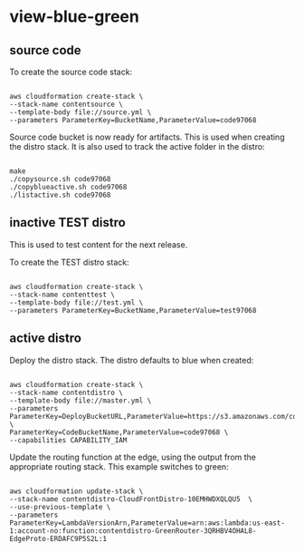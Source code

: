# view-blue-green

## source code

To create the source code stack:

```console

aws cloudformation create-stack \
--stack-name contentsource \
--template-body file://source.yml \
--parameters ParameterKey=BucketName,ParameterValue=code97068

```

Source code bucket is now ready for artifacts. This is used when creating the distro stack. It is also used to track the active folder in the distro:

```console

make
./copysource.sh code97068
./copyblueactive.sh code97068
./listactive.sh code97068

```

## inactive TEST distro

This is used to test content for the next release.

To create the TEST distro stack:

```console

aws cloudformation create-stack \
--stack-name contenttest \
--template-body file://test.yml \
--parameters ParameterKey=BucketName,ParameterValue=test97068

```

## active distro

Deploy the distro stack. The distro defaults to blue when created:

```console

aws cloudformation create-stack \
--stack-name contentdistro \
--template-body file://master.yml \
--parameters ParameterKey=DeployBucketURL,ParameterValue=https://s3.amazonaws.com/code97068 \
ParameterKey=CodeBucketName,ParameterValue=code97068 \
--capabilities CAPABILITY_IAM

```

Update the routing function at the edge, using the output from the appropriate routing stack. This example switches to green:

```console

aws cloudformation update-stack \
--stack-name contentdistro-CloudFrontDistro-10EMHWDXQLQU5  \
--use-previous-template \
--parameters ParameterKey=LambdaVersionArn,ParameterValue=arn:aws:lambda:us-east-1:account-no:function:contentdistro-GreenRouter-3QRHBV4OHAL8-EdgeProto-ERDAFC9P5S2L:1

```